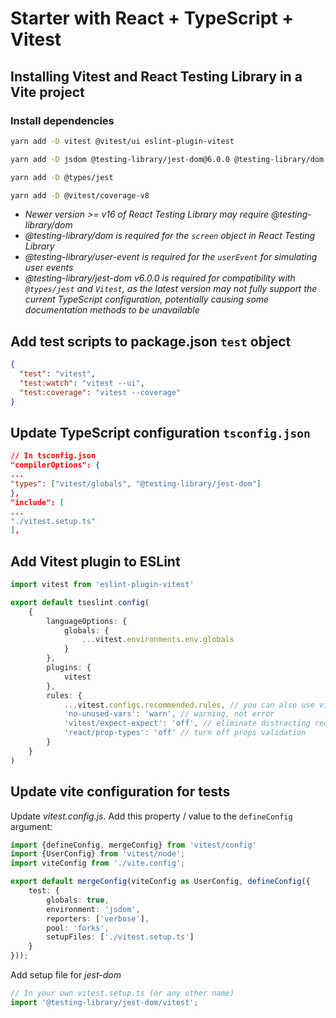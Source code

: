 # Starter with React + TypeScript + Vitest

## Installing Vitest and React Testing Library in a Vite project

### Install dependencies

```sh
yarn add -D vitest @vitest/ui eslint-plugin-vitest
```

```sh
yarn add -D jsdom @testing-library/jest-dom@6.0.0 @testing-library/dom @testing-library/react @testing-library/user-event
```

```sh 
yarn add -D @types/jest
```

```sh
yarn add -D @vitest/coverage-v8
```

- *Newer version >= v16 of React Testing Library may require @testing-library/dom*
- *@testing-library/dom is required for the `screen` object in React Testing Library*
- *@testing-library/user-event is required for the `userEvent` for simulating user events*
- *@testing-library/jest-dom v6.0.0 is required for compatibility with `@types/jest` and `Vitest`, as the latest version
  may not fully support the current TypeScript configuration, potentially causing some documentation methods to be
  unavailable*

## Add test scripts to package.json `test` object

```json
{
  "test": "vitest",
  "test:watch": "vitest --ui",
  "test:coverage": "vitest --coverage"
}
```

## Update TypeScript configuration `tsconfig.json`

```json
// In tsconfig.json
"compilerOptions": {
...
"types": ["vitest/globals", "@testing-library/jest-dom"]
},
"include": [
...
"./vitest.setup.ts"
],
```

## Add Vitest plugin to ESLint

```ts
import vitest from 'eslint-plugin-vitest'

export default tseslint.config(
    {
        languageOptions: {
            globals: {
                ...vitest.environments.env.globals
            }
        },
        plugins: {
            vitest
        },
        rules: {
            ...vitest.configs.recommended.rules, // you can also use vitest.configs.all.rules to enable all rules
            'no-unused-vars': 'warn', // warning, not error
            'vitest/expect-expect': 'off', // eliminate distracting red squiggles while writing tests
            'react/prop-types': 'off' // turn off props validation
        }
    }
)
```

## Update vite configuration for tests

Update _vitest.config.js_. Add this property / value to the `defineConfig` argument:

```ts
import {defineConfig, mergeConfig} from 'vitest/config'
import {UserConfig} from 'vitest/node';
import viteConfig from './vite.config';

export default mergeConfig(viteConfig as UserConfig, defineConfig({
    test: {
        globals: true,
        environment: 'jsdom',
        reporters: ['verbose'],
        pool: 'forks',
        setupFiles: ['./vitest.setup.ts']
    }
}));
```

Add setup file for _jest-dom_

```ts
// In your own vitest.setup.ts (or any other name)
import '@testing-library/jest-dom/vitest';
```